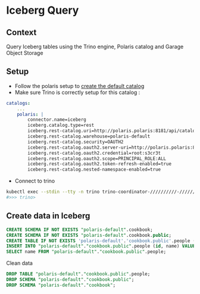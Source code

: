 # Iceberg Query

## Context
Query Iceberg tables using the Trino engine, Polaris catalog and Garage Object Storage

## Setup
- Follow the polaris setup to [create the default catalog](../catalogs/polaris.md)
- Make sure Trino is correctly setup for this catalog : 
```yaml
catalogs:
    ...
    polaris: |
        connector.name=iceberg
        iceberg.catalog.type=rest
        iceberg.rest-catalog.uri=http://polaris.polaris:8181/api/catalog
        iceberg.rest-catalog.warehouse=polaris-default
        iceberg.rest-catalog.security=OAUTH2
        iceberg.rest-catalog.oauth2.server-uri=http://polaris.polaris:8181/api/catalog/v1/oauth/tokens
        iceberg.rest-catalog.oauth2.credential=root:s3cr3t
        iceberg.rest-catalog.oauth2.scope=PRINCIPAL_ROLE:ALL
        iceberg.rest-catalog.oauth2.token-refresh-enabled=true
        iceberg.rest-catalog.nested-namespace-enabled=true
```
- Connect to trino
```sh
kubectl exec --stdin --tty -n trino trino-coordinator-//////////-////// -- trino
#>>> trino>
```

## Create data in Iceberg
```sql
CREATE SCHEMA IF NOT EXISTS "polaris-default".cookbook;
CREATE SCHEMA IF NOT EXISTS "polaris-default".cookbook.public;
CREATE TABLE IF NOT EXISTS 'polaris-default'.'cookbook.public'.people (id int, name string);
INSERT INTO "polaris-default"."cookbook.public".people (id, name) VALUES (1, 'Alice'), (2, 'Bob');
SELECT name FROM "polaris-default"."cookbook.public".people;
```

Clean data
```sql
DROP TABLE "polaris-default"."cookbook.public".people;
DROP SCHEMA "polaris-default"."cookbook.public";
DROP SCHEMA "polaris-default"."cookbook";
```